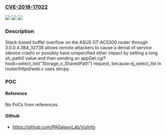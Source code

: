 ### [CVE-2018-17022](https://cve.mitre.org/cgi-bin/cvename.cgi?name=CVE-2018-17022)
![](https://img.shields.io/static/v1?label=Product&message=n%2Fa&color=blue)
![](https://img.shields.io/static/v1?label=Version&message=n%2Fa&color=blue)
![](https://img.shields.io/static/v1?label=Vulnerability&message=n%2Fa&color=brighgreen)

### Description

Stack-based buffer overflow on the ASUS GT-AC5300 router through 3.0.0.4.384_32738 allows remote attackers to cause a denial of service (device crash) or possibly have unspecified other impact by setting a long sh_path0 value and then sending an appGet.cgi?hook=select_list("Storage_x_SharedPath") request, because ej_select_list in router/httpd/web.c uses strcpy.

### POC

#### Reference
No PoCs from references.

#### Github
- https://github.com/PAGalaxyLab/VulInfo

